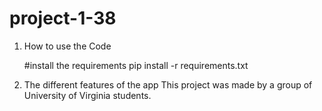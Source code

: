 # project-1-38

1. How to use the Code

    #install the requirements
    pip install -r requirements.txt

2. The different features of the app
This project was made by a group of University of Virginia students.
